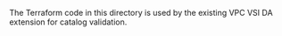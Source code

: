 The Terraform code in this directory is used by the existing VPC VSI DA extension for catalog validation.
